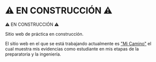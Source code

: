 # ⚠️ EN CONSTRUCCIÓN ⚠️

⚠️ EN CONSTRUCCIÓN ⚠️

Sitio web de práctica en construcción.

El sitio web en el que se está trabajando actualmente es ["Mi Camino"](https://joul24py.github.io/) el cual muestra mis evidencias como estudiante en mis etapas de la preparatoria y la ingeniería.